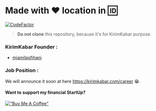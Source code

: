 # Made with :heart: location in :id:

[![CodeFactor](https://www.codefactor.io/repository/github/kirimkabar/website-development/badge?s=e20d73fb801e113f765f90b88480e8a95c6e81b2)](https://www.codefactor.io/repository/github/kirimkabar/website-development)

> **Do not clone** this repository, because it's for KirimKabar purpose.

### KirimKabar Founder :

 * [mjamilasfihani](https://github.com/mjamilasfihani)

### Job Position :

We will announce it soon at here https://kirimkabar.com/career :grin:.

#### Want to support my financial StartUp?

[!["Buy Me A Coffee"](https://www.buymeacoffee.com/assets/img/custom_images/orange_img.png)](https://www.buymeacoffee.com/mjamilasfihani)
